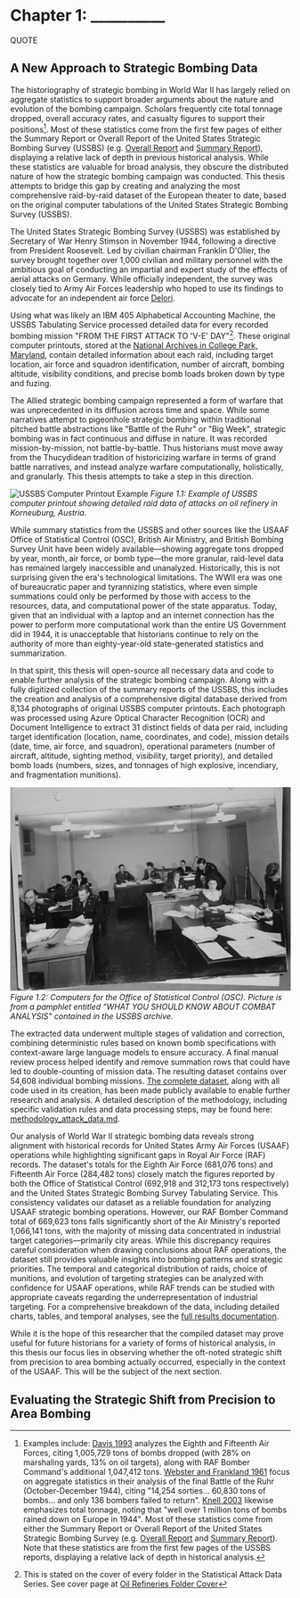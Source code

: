 # Chapter 1: __________

QUOTE

## A New Approach to Strategic Bombing Data

The historiography of strategic bombing in World War II has largely relied on aggregate statistics to support broader arguments about the nature and evolution of the bombing campaign. Scholars frequently cite total tonnage dropped, overall accuracy rates, and casualty figures to support their positions[^1]. Most of these statistics come from the first few pages of either the Summary Report or Overall Report of the United States Strategic Bombing Survey (USSBS) (e.g. [Overall Report](ussbs_reports/OVERALL_REPORT/IMG_8235.JPG) and [Summary Report](ussbs_reports/SUMMARY_REPORT/IMG_8218.JPG)), displaying a relative lack of depth in previous historical analysis. While these statistics are valuable for broad analysis, they obscure the distributed nature of how the strategic bombing campaign was conducted. This thesis attempts to bridge this gap by creating and analyzing the most comprehensive raid-by-raid dataset of the European theater to date, based on the original computer tabulations of the United States Strategic Bombing Survey (USSBS).

The United States Strategic Bombing Survey (USSBS) was established by Secretary of War Henry Stimson in November 1944, following a directive from President Roosevelt. Led by civilian chairman Franklin D'Olier, the survey brought together over 1,000 civilian and military personnel with the ambitious goal of conducting an impartial and expert study of the effects of aerial attacks on Germany. While officially independent, the survey was closely tied to Army Air Forces leadership who hoped to use its findings to advocate for an independent air force [Delori](/corpora/delori_memory/chunks/delori_memory_0004.txt).

Using what was likely an IBM 405 Alphabetical Accounting Machine, the USSBS Tabulating Service processed detailed data for every recorded bombing mission "FROM THE FIRST ATTACK TO 'V-E' DAY"[^2]. These original computer printouts, stored at the [National Archives in College Park, Maryland](https://catalog.archives.gov/id/561292), contain detailed information about each raid, including target location, air force and squadron identification, number of aircraft, bombing altitude, visibility conditions, and precise bomb loads broken down by type and fuzing.

The Allied strategic bombing campaign represented a form of warfare that was unprecedented in its diffusion across time and space. While some narratives attempt to pigeonhole strategic bombing within traditional pitched battle abstractions like "Battle of the Ruhr" or "Big Week", strategic bombing was in fact continuous and diffuse in nature. It was recorded mission-by-mission, not battle-by-battle. Thus historians must move away from the Thucydidean tradition of historicizing warfare in terms of grand battle narratives, and instead analyze warfare computationally, holistically, and granularly. This thesis attempts to take a step in this direction.

![USSBS Computer Printout Example](/attack_data/IMG_0387.JPG)
*Figure 1.1: Example of USSBS computer printout showing detailed raid data of attacks on oil refinery in Korneuburg, Austria.*

While summary statistics from the USSBS and other sources like the USAAF Office of Statistical Control (OSC), British Air Ministry, and British Bombing Survey Unit have been widely available—showing aggregate tons dropped by year, month, air force, or bomb type—the more granular, raid-level data has remained largely inaccessible and unanalyzed. Historically, this is not surprising given the era's technological limitations. The WWII era was one of bureaucratic paper and tyrannizing statistics, where even simple summations could only be performed by those with access to the resources, data, and computational power of the state apparatus. Today, given that an individual with a laptop and an internet connection has the power to perform more computational work than the entire US Government did in 1944, it is unacceptable that historians continue to rely on the authority of more than eighty-year-old state-generated statistics and summarization.

In that spirit, this thesis will open-source all necessary data and code to enable further analysis of the strategic bombing campaign. Along with a fully digitized collection of the summary reports of the USSBS, this includes the creation and analysis of a comprehensive digital database derived from 8,134 photographs of original USSBS computer printouts. Each photograph was processed using Azure Optical Character Recognition (OCR) and Document Intelligence to extract 31 distinct fields of data per raid, including target identification (location, name, coordinates, and code), mission details (date, time, air force, and squadron), operational parameters (number of aircraft, altitude, sighting method, visibility, target priority), and detailed bomb loads (numbers, sizes, and tonnages of high explosive, incendiary, and fragmentation munitions).

![Computers for the Office of Statistical Control](attack_data/IMG_0011.JPG)
*Figure 1.2: Computers for the Office of Statistical Control (OSC). Picture is from a pamphlet entitled "WHAT YOU SHOULD KNOW ABOUT COMBAT ANALYSIS" contained in the USSBS archive.*

The extracted data underwent multiple stages of validation and correction, combining deterministic rules based on known bomb specifications with context-aware large language models to ensure accuracy. A final manual review process helped identify and remove summation rows that could have led to double-counting of mission data. The resulting dataset contains over 54,608 individual bombing missions. [The complete dataset](attack_data/combined_attack_data_checked.csv), along with all code used in its creation, has been made publicly available to enable further research and analysis. A detailed description of the methodology, including specific validation rules and data processing steps, may be found here: [methodology_attack_data.md](methodology_attack_data.md).

Our analysis of World War II strategic bombing data reveals strong alignment with historical records for United States Army Air Forces (USAAF) operations while highlighting significant gaps in Royal Air Force (RAF) records. The dataset's totals for the Eighth Air Force (681,076 tons) and Fifteenth Air Force (284,482 tons) closely match the figures reported by both the Office of Statistical Control (692,918 and 312,173 tons respectively) and the United States Strategic Bombing Survey Tabulating Service. This consistency validates our dataset as a reliable foundation for analyzing USAAF strategic bombing operations. However, our RAF Bomber Command total of 669,623 tons falls significantly short of the Air Ministry's reported 1,066,141 tons, with the majority of missing data concentrated in industrial target categories—primarily city areas. While this discrepancy requires careful consideration when drawing conclusions about RAF operations, the dataset still provides valuable insights into bombing patterns and strategic priorities. The temporal and categorical distribution of raids, choice of munitions, and evolution of targeting strategies can be analyzed with confidence for USAAF operations, while RAF trends can be studied with appropriate caveats regarding the underrepresentation of industrial targeting. For a comprehensive breakdown of the data, including detailed charts, tables, and temporal analyses, see the [full results documentation](results_attack_data.md).

While it is the hope of this researcher that the compiled dataset may prove useful for future historians for a variety of forms of historical analysis, in this thesis our focus lies in observing whether the oft-noted strategic shift from precision to area bombing actually occurred, especially in the context of the USAAF. This will be the subject of the next section.

## Evaluating the Strategic Shift from Precision to Area Bombing

[^1]: Examples include: [Davis 1993](/corpora/davis_spaatz/chunks/davis_spaatz_0854.txt) analyzes the Eighth and Fifteenth Air Forces, citing 1,005,729 tons of bombs dropped (with 28% on marshaling yards, 13% on oil targets), along with RAF Bomber Command's additional 1,047,412 tons. [Webster and Frankland 1961](/corpora/butler_v3/chunks/butler_v3_0298.txt) focus on aggregate statistics in their analysis of the final Battle of the Ruhr (October-December 1944), citing "14,254 sorties... 60,830 tons of bombs... and only 136 bombers failed to return". [Knell 2003](/corpora/knell_city/chunks/knell_city_0293.txt) likewise emphasizes total tonnage, noting that "well over 1 million tons of bombs rained down on Europe in 1944". Most of these statistics come from either the Summary Report or Overall Report of the United States Strategic Bombing Survey (e.g. [Overall Report](ussbs_reports/OVERALL_REPORT/IMG_8235.JPG) and [Summary Report](ussbs_reports/SUMMARY_REPORT/IMG_8218.JPG)). Note that these statistics are from the first few pages of the USSBS reports, displaying a relative lack of depth in historical analysis.

[^2]: This is stated on the cover of every folder in the Statistical Attack Data Series. See cover page at [Oil Refineries Folder Cover](attack_data/IMG_0381.JPG)